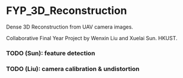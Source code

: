 # FYP_3D_Reconstruction

Dense 3D Reconstruction from UAV camera images.

Collaborative Final Year Project by Wenxin Liu and Xuelai Sun. HKUST.

### TODO (Sun): feature detection
### TODO (Liu): camera calibration & undistortion
